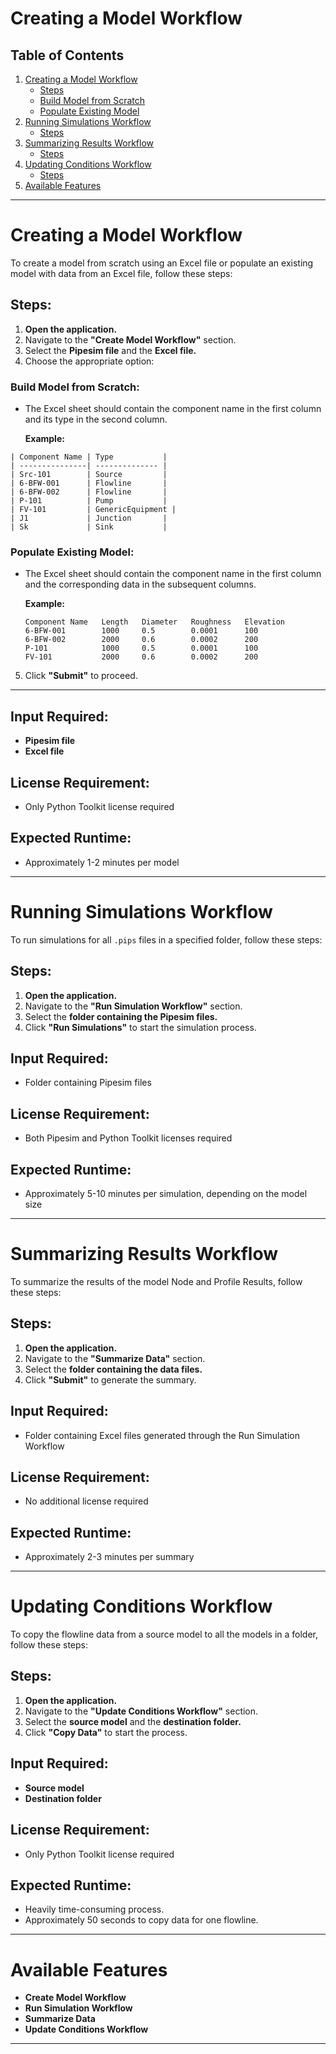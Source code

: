 # Creating a Model Workflow

## **Table of Contents**
1. [Creating a Model Workflow](#creating-a-model-workflow)
   - [Steps](#steps)
   - [Build Model from Scratch](#build-model-from-scratch)
   - [Populate Existing Model](#populate-existing-model)
2. [Running Simulations Workflow](#running-simulations-workflow)
   - [Steps](#steps-1)
3. [Summarizing Results Workflow](#summarizing-results-workflow)
   - [Steps](#steps-2)
4. [Updating Conditions Workflow](#updating-conditions-workflow)
   - [Steps](#steps-3)
5. [Available Features](#available-features)

---

# Creating a Model Workflow

To create a model from scratch using an Excel file or populate an existing model with data from an Excel file, follow these steps:

## **Steps:**

1. **Open the application.**
2. Navigate to the **"Create Model Workflow"** section.
3. Select the **Pipesim file** and the **Excel file.**
4. Choose the appropriate option:

### **Build Model from Scratch:**

- The Excel sheet should contain the component name in the first column and its type in the second column.

   **Example:**
```
| Component Name | Type           |
| ---------------| -------------- |
| Src-101        | Source         |
| 6-BFW-001      | Flowline       |
| 6-BFW-002      | Flowline       |
| P-101          | Pump           |
| FV-101         | GenericEquipment |
| J1             | Junction       |
| Sk             | Sink           |
```

### **Populate Existing Model:**

- The Excel sheet should contain the component name in the first column and the corresponding data in the subsequent columns.

   **Example:**
   ```plaintext
   Component Name   Length   Diameter   Roughness   Elevation
   6-BFW-001        1000     0.5        0.0001      100
   6-BFW-002        2000     0.6        0.0002      200
   P-101            1000     0.5        0.0001      100
   FV-101           2000     0.6        0.0002      200
   ```

5. Click **"Submit"** to proceed.

---

## **Input Required:**
- **Pipesim file**
- **Excel file**

## **License Requirement:**
- Only Python Toolkit license required

## **Expected Runtime:**
- Approximately 1-2 minutes per model

---

# Running Simulations Workflow

To run simulations for all `.pips` files in a specified folder, follow these steps:

## **Steps:**

1. **Open the application.**
2. Navigate to the **"Run Simulation Workflow"** section.
3. Select the **folder containing the Pipesim files.**
4. Click **"Run Simulations"** to start the simulation process.

## **Input Required:**
- Folder containing Pipesim files

## **License Requirement:**
- Both Pipesim and Python Toolkit licenses required

## **Expected Runtime:**
- Approximately 5-10 minutes per simulation, depending on the model size

---

# Summarizing Results Workflow

To summarize the results of the model Node and Profile Results, follow these steps:

## **Steps:**

1. **Open the application.**
2. Navigate to the **"Summarize Data"** section.
3. Select the **folder containing the data files.**
4. Click **"Submit"** to generate the summary.

## **Input Required:**
- Folder containing Excel files generated through the Run Simulation Workflow

## **License Requirement:**
- No additional license required

## **Expected Runtime:**
- Approximately 2-3 minutes per summary

---

# Updating Conditions Workflow

To copy the flowline data from a source model to all the models in a folder, follow these steps:

## **Steps:**

1. **Open the application.**
2. Navigate to the **"Update Conditions Workflow"** section.
3. Select the **source model** and the **destination folder.**
4. Click **"Copy Data"** to start the process.

## **Input Required:**
- **Source model**
- **Destination folder**

## **License Requirement:**
- Only Python Toolkit license required

## **Expected Runtime:**
- Heavily time-consuming process.
- Approximately 50 seconds to copy data for one flowline.

---

# Available Features

- **Create Model Workflow**
- **Run Simulation Workflow**
- **Summarize Data**
- **Update Conditions Workflow**

---

